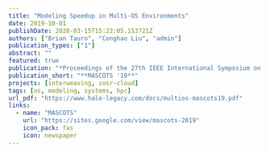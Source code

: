 ```yaml
---
title: "Modeling Speedup in Multi-OS Environments"
date: 2019-10-01
publishDate: 2020-03-15T15:22:05.153721Z
authors: ["Brian Tauro", "Conghao Liu", "admin"]
publication_types: ["1"]
abstract: ""
featured: true
publication: "*Proceedings of the 27th IEEE International Symposium on the Modeling, Analysis, and Simulation of Computer and Telecommunication Systems (MASCOTS 2019)*"
publication_short: "**MASCOTS '19**"
projects: [interweaving, sosr-cloud]
tags: [os, modeling, systems, hpc]
url_pdf: "https://www.hale-legacy.com/docs/multios-mascots19.pdf"
links:
  - name: "MASCOTS"
    url: "https://sites.google.com/view/mascots-2019"
    icon_pack: fas
    icon: newspaper
---
```


